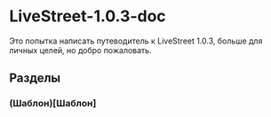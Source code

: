 # LiveStreet-1.0.3-doc
Это попытка написать путеводитель к LiveStreet 1.0.3, больше для личных целей, но добро пожаловать.

## Разделы
### (Шаблон)[Шаблон]
